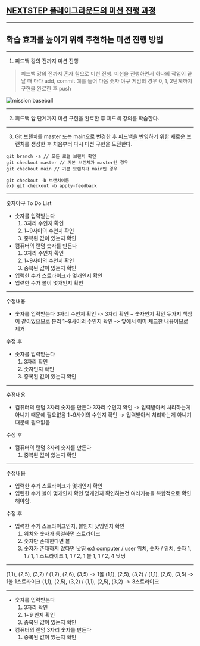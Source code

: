 ## [NEXTSTEP 플레이그라운드의 미션 진행 과정](https://github.com/next-step/nextstep-docs/blob/master/playground/README.md)

---
## 학습 효과를 높이기 위해 추천하는 미션 진행 방법

---
1. 피드백 강의 전까지 미션 진행 
> 피드백 강의 전까지 혼자 힘으로 미션 진행. 미션을 진행하면서 하나의 작업이 끝날 때 마다 add, commit
> 예를 들어 다음 숫자 야구 게임의 경우 0, 1, 2단계까지 구현을 완료한 후 push

![mission baseball](https://raw.githubusercontent.com/next-step/nextstep-docs/master/playground/images/mission_baseball.png)

---
2. 피드백 앞 단계까지 미션 구현을 완료한 후 피드백 강의를 학습한다.

---
3. Git 브랜치를 master 또는 main으로 변경한 후 피드백을 반영하기 위한 새로운 브랜치를 생성한 후 처음부터 다시 미션 구현을 도전한다.

```
git branch -a // 모든 로컬 브랜치 확인
git checkout master // 기본 브랜치가 master인 경우
git checkout main // 기본 브랜치가 main인 경우

git checkout -b 브랜치이름
ex) git checkout -b apply-feedback
```
---
숫자야구 To Do List
* 숫자를 입력받는다
  1. 3자리 수인지 확인
  2. 1~9사이의 수인지 확인
  3. 중복된 값이 있는지 확인
* 컴퓨터의 랜덤 숫자를 만든다
  1. 3자리 수인지 확인
  2. 1~9사이의 수인지 확인
  3. 중복된 값이 있는지 확인
* 입력한 수가 스트라이크가 몇개인지 확인
* 입련한 수가 볼이 몇개인지 확인

---
수정내용
* 숫자를 입력받는다
  3자리 수인지 확인 -> 3자리 확인 + 숫자인지 확인 두가지 책임이 같이있으므로 분리
  1~9사이의 수인지 확인 -> 앞에서 이미 체크한 내용이므로 제거

수정 후 
* 숫자를 입력받는다
  1. 3자리 확인
  2. 숫자인지 확인
  3. 중복된 값이 있는지 확인

---
수정내용
* 컴퓨터의 랜덤 3자리 숫자를 만든다
  3자리 수인지 확인 -> 입력받아서 처리하는게 아니기 때문에 필요없음
  1~9사이의 수인지 확인 -> 입력받아서 처리하는게 아니기 때문에 필요없음

수정 후
* 컴퓨터의 랜덤 3자리 숫자를 만든다
  1. 중복된 값이 있는지 확인
---

수정내용
* 입력한 수가 스트라이크가 몇개인지 확인
* 입련한 수가 볼이 몇개인지 확인
  몇개인지 확인하는건 여러기능을 복합적으로 확인해야함.

수정 후
* 입력한 수가 스트라이크인지, 볼인지 낫띵인지 확인
  1. 위치와 숫자가 동일하면 스트라이크
  2. 숫자만 존재한다면 볼
  3. 숫자가 존재하지 않다면 낫띵
ex)
computer / user
위치, 숫자 / 위치, 숫자
1, 1     /  1, 1     스트라이크
1, 1     /  2, 1     볼
1, 1     /  2, 4     낫띵

---
(1,1), (2,5), (3,2) / (1,7), (2,6), (3,5) -> 1볼
(1,1), (2,5), (3,2) / (1,1), (2,6), (3,5) -> 1볼 1스트라이크
(1,1), (2,5), (3,2) / (1,1), (2,5), (3,2) -> 3스트라이크

---
* 숫자를 입력받는다
  1. 3자리 확인
  2. 1~9 인지 확인
  3. 중복된 값이 있는지 확인
* 컴퓨터의 랜덤 3자리 숫자를 만든다
  1. 중복된 값이 있는지 확인
